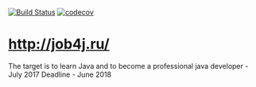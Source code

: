 [![Build Status](https://travis-ci.org/AlexNapalm/akrasnopolsky.svg?branch=master)](https://travis-ci.org/AlexNapalm/akrasnopolsky)
[![codecov](https://codecov.io/gh/AlexNapalm/akrasnopolsky/branch/master/graph/badge.svg)](https://codecov.io/gh/AlexNapalm/akrasnopolsky)

# http://job4j.ru/
The target is to learn Java and to become a professional java developer - July 2017 
Deadline - June 2018